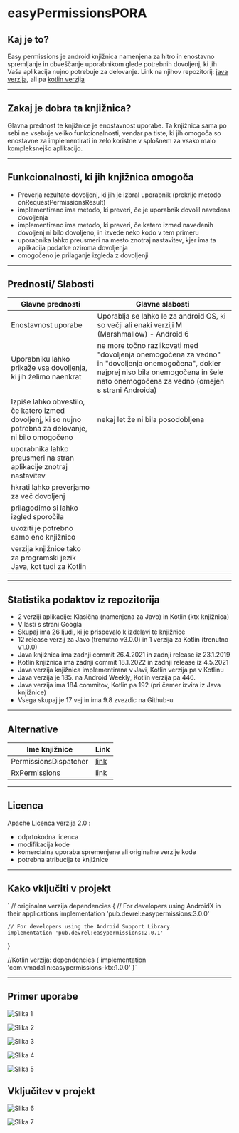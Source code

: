 # easyPermissionsPORA

## Kaj je to?

Easy permissions je android knjižnica namenjena za hitro in enostavno spremljanje in obveščanje uporabnikom glede potrebnih dovoljenj, 
ki jih Vaša aplikacija nujno potrebuje za delovanje. 
Link na njihov repozitorij: [java verzija](https://github.com/googlesamples/easypermissions), ali pa [kotlin verzija](https://github.com/VMadalin/easypermissions-ktx?tab=readme-ov-file)

---

## Zakaj je dobra ta knjižnica?

Glavna prednost te knjižnice je enostavnost uporabe. Ta knjižnica sama po sebi ne vsebuje veliko funkcionalnosti, vendar pa tiste, ki jih omogoča so 
enostavne za implementirati in zelo koristne v splošnem za vsako malo kompleksnejšo aplikacijo. 

---

## Funkcionalnosti, ki jih knjižnica omogoča

- Preverja rezultate  dovoljenj, ki jih je izbral uporabnik (prekrije metodo onRequestPermissionsResult)
- implementirano ima metodo, ki preveri, če je uporabnik dovolil navedena dovoljenja
- implementirano ima metodo, ki preveri, če katero izmed navedenih dovoljenj ni bilo dovoljeno, in izvede neko kodo v tem primeru
- uporabnika lahko preusmeri na mesto znotraj nastavitev, kjer ima ta aplikacija podatke oziroma dovoljenja
- omogočeno je prilaganje izgleda z dovoljenji

---
## Prednosti/ Slabosti
| Glavne prednosti                                                                                        | Glavne slabosti                                                                                                                                                                                |
|---------------------------------------------------------------------------------------------------------|------------------------------------------------------------------------------------------------------------------------------------------------------------------------------------------------|
| Enostavnost uporabe                                                                                     | Uporablja se lahko le za android OS, ki so večji ali enaki verziji M (Marshmallow) - Android 6                                                                                                 |
| Uporabniku lahko prikaže vsa dovoljenja, ki jih želimo naenkrat                                         | ne more točno razlikovati med "dovoljenja onemogočena za vedno" in "dovoljenja onemogočena", dokler najprej niso bila onemogočena in šele nato onemogočena za vedno (omejen s strani Androida) |
| Izpiše lahko obvestilo, če katero izmed dovoljenj, ki so nujno potrebna za delovanje, ni bilo omogočeno | nekaj let že ni bila posodobljena                                                                                                                                                              |
| uporabnika lahko preusmeri na stran aplikacije znotraj nastavitev                                       |                                                                                                                                                                                                |
| hkrati lahko preverjamo za več dovoljenj                                                                |                                                                                                                                                                                                |
| prilagodimo si lahko izgled sporočila                                                                   |                                                                                                                                                                                                |
| uvoziti je potrebno samo eno knjižnico                                                                  |                                                                                                                                                                                                |
| verzija knjižnice tako za programski jezik Java, kot tudi za Kotlin                                     |                                                                                                                                                                                                |

---

## Statistika podaktov iz repozitorija

- 2 verziji aplikacije: Klasična (namenjena za Javo) in Kotlin (ktx knjižnica)
- V lasti s strani Googla
- Skupaj ima 26 ljudi, ki je prispevalo k izdelavi te knjižnice
- 12 release verzij za Javo (trenutno v3.0.0) in 1 verzija za Kotlin (trenutno v1.0.0)
- Java knjižnica ima zadnji commit 26.4.2021 in zadnji release iz 23.1.2019
- Kotlin knjižnica ima zadnji commit 18.1.2022 in zadnji release iz 4.5.2021
- Java verzija knjižnica implementirana v Javi, Kotlin verzija pa v Kotlinu
- Java verzija je 185. na Android Weekly, Kotlin verzija pa 446.
- Java verzija ima 184 commitov, Kotlin pa 192 (pri čemer izvira iz Java knjižnice)
- Vsega skupaj je 17 vej in ima 9.8 zvezdic na Github-u

---

## Alternative

| Ime knjižnice         | Link                                                                    |
|-----------------------|-------------------------------------------------------------------------|
| PermissionsDispatcher | [link](https://github.com/permissions-dispatcher/PermissionsDispatcher) |
| RxPermissions         | [link](https://github.com/tbruyelle/RxPermissions)                      |

---

## Licenca

Apache Licenca verzija 2.0 :
- odprtokodna licenca
- modifikacija kode
- komercialna uporaba spremenjene ali originalne verzije kode
- potrebna atribucija te knjižnice

---

## Kako vključiti v projekt

`
// originalna verzija
dependencies {
// For developers using AndroidX in their applications
implementation 'pub.devrel:easypermissions:3.0.0'

    // For developers using the Android Support Library
    implementation 'pub.devrel:easypermissions:2.0.1'
}

//Kotlin verzija:
dependencies {
implementation 'com.vmadalin:easypermissions-ktx:1.0.0'
}`

---

## Primer uporabe

![Slika 1](/images/img_1.PNG)

![Slika 2](/images/img_2.PNG)

![Slika 3](/images/img_3.PNG)

![Slika 4](/images/img_4.PNG)

![Slika 5](/images/img_5.PNG)




## Vključitev v projekt
![Slika 6](/images/img_6.PNG)

![Slika 7](/images/img_7.PNG)

